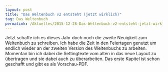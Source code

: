 ```yaml
---
layout: post
title: "Das Weltenbuch v2 entsteht (jetzt wirklich)"
tag: Das Weltenbuch
permalink: /Aktuelles/2015-12-28-Das-Weltenbuch-v2-entsteht-jetzt-wirklich-dasweltenbuch
---
```


Jetzt schaffe ich es dieses Jahr doch noch die zweite Neuigkeit zum Weltenbuch zu schreiben. Ich habe die Zeit in den Feiertagen genutzt um endlich wieder an der zweiten Version des Weltenbuchs zu arbeiten. Momentan bin ich dabei die Settingtexte vom alten in das neue Layout zu übertragen und sie dabei auch zu überarbeiten. Das erste Kapitel ist schon geschafft und gibt es als Vorschau-PDF.


